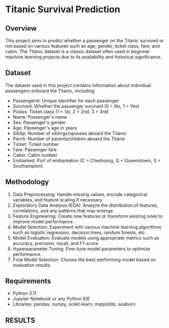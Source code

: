 # Titanic Survival Prediction

## Overview
This project aims to predict whether a passenger on the Titanic survived or not based on various features such as age, gender, ticket class, fare, and cabin. The Titanic dataset is a classic dataset often used in beginner machine learning projects due to its availability and historical significance.

## Dataset
The dataset used in this project contains information about individual passengers onboard the Titanic, including:
- PassengerId: Unique identifier for each passenger
- Survived: Whether the passenger survived (0 = No, 1 = Yes)
- Pclass: Ticket class (1 = 1st, 2 = 2nd, 3 = 3rd)
- Name: Passenger's name
- Sex: Passenger's gender
- Age: Passenger's age in years
- SibSp: Number of siblings/spouses aboard the Titanic
- Parch: Number of parents/children aboard the Titanic
- Ticket: Ticket number
- Fare: Passenger fare
- Cabin: Cabin number
- Embarked: Port of embarkation (C = Cherbourg, Q = Queenstown, S = Southampton)

## Methodology
1. Data Preprocessing: Handle missing values, encode categorical variables, and feature scaling if necessary.
2. Exploratory Data Analysis (EDA): Analyze the distribution of features, correlations, and any patterns that may emerge.
3. Feature Engineering: Create new features or transform existing ones to improve model performance.
4. Model Selection: Experiment with various machine learning algorithms such as logistic regression, decision trees, random forests, etc.
5. Model Evaluation: Evaluate models using appropriate metrics such as accuracy, precision, recall, and F1-score.
6. Hyperparameter Tuning: Fine-tune model parameters to optimize performance.
7. Final Model Selection: Choose the best-performing model based on evaluation results.

## Requirements
- Python 3.11
- Jupyter Notebook or any Python IDE
- Libraries: pandas, numpy, scikit-learn, matplotlib, seaborn

## RESULTS


